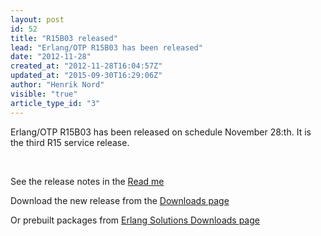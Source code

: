 ```yaml
---
layout: post
id: 52
title: "R15B03 released"
lead: "Erlang/OTP R15B03 has been released"
date: "2012-11-28"
created_at: "2012-11-28T16:04:57Z"
updated_at: "2015-09-30T16:29:06Z"
author: "Henrik Nord"
visible: "true"
article_type_id: "3"
---
```


 Erlang/OTP R15B03 has been released on schedule November 28:th. It is the third R15 service release.

  

 See the release notes in the [Read me](/download/otp_src_R15B03.readme)

 Download the new release from the [Downloads page](/download.html)

 Or prebuilt packages from [Erlang Solutions Downloads page](http://www.erlang-solutions.com/downloads/download-erlang-otp)
